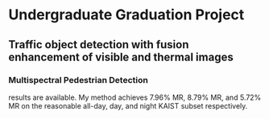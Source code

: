 # Undergraduate Graduation Project
## Traffic object detection with fusion enhancement of visible and thermal images 
### Multispectral Pedestrian Detection
results are available.
My method achieves 7.96% MR, 8.79% MR, and 5.72% MR on the reasonable all-day, day, and night KAIST subset respectively.
